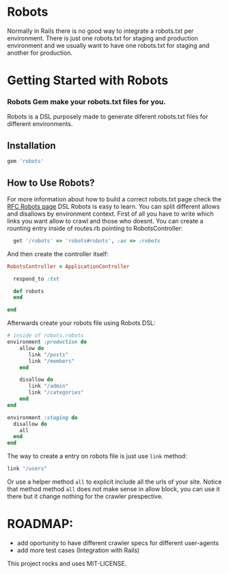 # Robots

Normally in Rails there is no good way to integrate a robots.txt per environment.
There is just one robots.txt for staging and production environment and we usually
want to have one robots.txt for staging and another for production. 

# Getting Started with Robots

### Robots Gem make your robots.txt files for you.

Robots is a DSL purposely made to generate diferent robots.txt files for different environments.

## Installation
```sh
gem 'robots'
```

## How to Use Robots?
For more information about how to build a correct robots.txt page check the [RFC Robots page](http://www.robotstxt.org/norobots-rfc.txt)
DSL Robots is easy to learn. You can split different allows and disallows by environment context.
First of all you have to write which links you want allow to crawl and those who doesnt.
You can create a rounting entry inside of routes.rb pointing to RobotsController:

```ruby
  get '/robots' => 'robots#robots', :as => :robots
```
And then create the controller itself:

```ruby
RobotsController < ApplicationController

  respond_to :txt

  def robots
  end

end
```
Afterwards create your robots file using Robots DSL:

```ruby
# inside of robots.robots
environment :production do
    allow do
       link "/posts"
       link "/members"
    end

    disallow do
       link "/admin"
       link "/categories"
    end
end

environment :staging do
  disallow do
    all
  end
end
```
The way to create a entry on robots file is just use `link` method:
```ruby
link "/users"
```
Or use a helper method `all` to explicit include all the urls of your site. 
Notice that method method `all` does not make sense in allow block, you can use it there
but it change nothing for the crawler prespective.

# ROADMAP:
- add oportunity to have different crawler specs for different user-agents
- add more test cases (Integration with Rails)

This project rocks and uses MIT-LICENSE.
